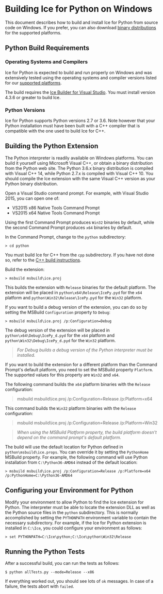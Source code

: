 # Building Ice for Python on Windows

This document describes how to build and install Ice for Python from source code
on Windows. If you prefer, you can also download [binary distributions][1] for
the supported platforms.

## Python Build Requirements

### Operating Systems and Compilers

Ice for Python is expected to build and run properly on Windows and was
extensively tested using the operating systems and compiler versions listed for
our [supported platforms][2].

The build requires the [Ice Builder for Visual Studio][3]. You must install
version 4.3.6 or greater to build Ice.

### Python Versions

Ice for Python supports Python versions 2.7 or 3.6. Note however that your
Python installation must have been built with a C++ compiler that is compatible
with the one used to build Ice for C++.

## Building the Python Extension

The Python interpreter is readily available on Windows platforms. You can build
it yourself using Microsoft Visual C++, or obtain a binary distribution from the
Python web site. The Python 3.6.x binary distribution is compiled with Visual
C++ 14, while Python 2.7.x is compiled with Visual C++ 10. You should compile the
Ice extension with the same Visual C++ version as your Python binary distribution.

Open a Visual Studio command prompt. For example, with Visual Studio 2015, you
can open one of:

- VS2015 x86 Native Tools Command Prompt
- VS2015 x64 Native Tools Command Prompt

Using the first Command Prompt produces `Win32` binaries by default, while
the second Command Prompt produces `x64` binaries by default.

In the Command Prompt, change to the `python` subdirectory:

    > cd python

You must build Ice for C++ from the `cpp` subdirectory. If you have not done so,
refer to the [C++ build instructions](../cpp/BuildInstructionsWindows.md).

Build the extension:

    > msbuild msbuild\ice.proj

This builds the extension with `Release` binaries for the default platform.
The extension will be placed in `python\x64\Release\IcePy.pyd` for the `x64` platform
and `python\Win32\Release\IcePy.pyd` for the `Win32` platform.

If you want to build a debug version of the extension, you can do so by setting
the MSBuild `Configuration` property to `Debug`:

    > msbuild msbuild\ice.proj /p:Configuration=Debug

The debug version of the extension will be placed in `python\x64\Debug\IcePy_d.pyd`
for the `x64` platform and `python\Win32\Debug\IcePy_d.pyd` for the `Win32` platform.

> *For Debug builds a debug version of the Python interpreter must be installed.*

If you want to build the extension for a different platform than the Command Prompt's
default platform, you need to set the MSBuild property `Platform`. The supported
values for this property are `Win32` and `x64`.

The following command builds the `x64` platform binaries with the `Release` configuration:

  > msbuild msbuild\ice.proj /p:Configuration=Release /p:Platform=x64

This command builds the `Win32` platform binaries with the `Release` configuration:

  > msbuild msbuild\ice.proj /p:Configuration=Release /p:Platform=Win32

> *When using the MSBuild Platform property, the build platform doesn't depend on
the command prompt's default platform.*

The build will use the default location for Python defined in
`python\msbuild\ice.props`. You can override it by setting the `PythonHome`
MSBuild property. For example, the following command will use Python installation
from `C:\Python36-AMD64` instead of the default location:

    > msbuild msbuild\ice.proj /p:Configuration=Release /p:Platform=x64 /p:PythonHome=C:\Python36-AMD64

## Configuring your Environment for Python

Modify your environment to allow Python to find the Ice extension for Python.
The interpreter must be able to locate the extension DLL as well as the Python
source files in the `python` subdirectory. This is normally accomplished by
setting the `PYTHONPATH` environment variable to contain the necessary
subdirectory. For example, if the Ice for Python extension is installed in
`C:\Ice`, you could configure your environment as follows:

    > set PYTHONPATH=C:\Ice\python;C:\Ice\python\Win32\Release

## Running the Python Tests

After a successful build, you can run the tests as follows:

    $ python allTests.py --mode=Release --x86

If everything worked out, you should see lots of `ok` messages. In case of a
failure, the tests abort with `failed`.

[1]: https://zeroc.com/distributions/ice
[2]: https://doc.zeroc.com/display/Rel/Supported+Platforms+for+Ice+3.7.0
[3]: https://github.com/zeroc-ice/ice-builder-visualstudio
